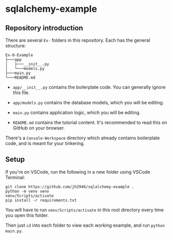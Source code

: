 # sqlalchemy-example

## Repository introduction

There are several `Ex-` folders in this repository. Each has the general structure:

```
Ex-0-Example
├───app
│   ├───__init__.py
│   └───models.py
├───main.py
└───README.md
```

- `app/__init__.py` contains the boilerplate code. You can generally ignore this file.

- `app/models.py` contains the database models, which you will be editing.

- `main.py` contains application logic, which you will be editing.

- `README.md` contains the tutorial content. It's recommended to read this on GitHub on your browser.

There's a `Console-Workspace` directory which already contains boilerplate code, and is meant for your tinkering.

## Setup

If you're on VSCode, run the following in a new folder using VSCode Terminal:

```
git clone https://github.com/jh2946/sqlalchemy-example .
python -m venv venv
venv/Scripts/activate
pip install -r requirements.txt
```

You will have to run `venv/Scripts/activate` in this root directory every time you open this folder.

Then just `cd` into each folder to view each working example, and run `python main.py`.
